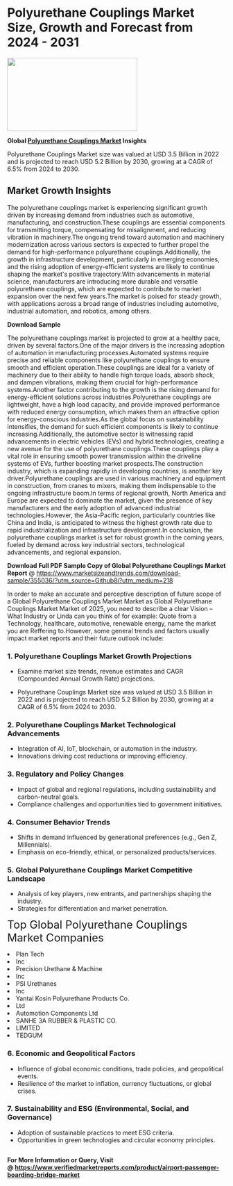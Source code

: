 <H1>Polyurethane Couplings Market Size, Growth and Forecast from 2024 - 2031</H1><img class="aligncenter size-medium wp-image-584254" src="https://thirdeyenews.in/wp-content/uploads/2024/09/Global-Market-Research-300x168.jpeg" alt="" width="300" height="168" /><p><strong>Global&nbsp;<a href="https://www.marketsizeandtrends.com/download-sample/355036/?utm_source=Github8j?utm_medium=218">Polyurethane Couplings Market</a> Insights</strong></p><p>Polyurethane Couplings Market size was valued at USD 3.5 Billion in 2022 and is projected to reach USD 5.2 Billion by 2030, growing at a CAGR of 6.5% from 2024 to 2030.</p><p><h2>Market Growth Insights</h2> <p>The polyurethane couplings market is experiencing significant growth driven by increasing demand from industries such as automotive, manufacturing, and construction.These couplings are essential components for transmitting torque, compensating for misalignment, and reducing vibration in machinery.The ongoing trend toward automation and machinery modernization across various sectors is expected to further propel the demand for high-performance polyurethane couplings.Additionally, the growth in infrastructure development, particularly in emerging economies, and the rising adoption of energy-efficient systems are likely to continue shaping the market's positive trajectory.With advancements in material science, manufacturers are introducing more durable and versatile polyurethane couplings, which are expected to contribute to market expansion over the next few years.The market is poised for steady growth, with applications across a broad range of industries including automotive, industrial automation, and robotics, among others.</p> <p><strong>Download Sample</strong></p> <p>The polyurethane couplings market is projected to grow at a healthy pace, driven by several factors.One of the major drivers is the increasing adoption of automation in manufacturing processes.Automated systems require precise and reliable components like polyurethane couplings to ensure smooth and efficient operation.These couplings are ideal for a variety of machinery due to their ability to handle high torque loads, absorb shock, and dampen vibrations, making them crucial for high-performance systems.Another factor contributing to the growth is the rising demand for energy-efficient solutions across industries.Polyurethane couplings are lightweight, have a high load capacity, and provide improved performance with reduced energy consumption, which makes them an attractive option for energy-conscious industries.As the global focus on sustainability intensifies, the demand for such efficient components is likely to continue increasing.Additionally, the automotive sector is witnessing rapid advancements in electric vehicles (EVs) and hybrid technologies, creating a new avenue for the use of polyurethane couplings.These couplings play a vital role in ensuring smooth power transmission within the driveline systems of EVs, further boosting market prospects.The construction industry, which is expanding rapidly in developing countries, is another key driver.Polyurethane couplings are used in various machinery and equipment in construction, from cranes to mixers, making them indispensable to the ongoing infrastructure boom.In terms of regional growth, North America and Europe are expected to dominate the market, given the presence of key manufacturers and the early adoption of advanced industrial technologies.However, the Asia-Pacific region, particularly countries like China and India, is anticipated to witness the highest growth rate due to rapid industrialization and infrastructure development.In conclusion, the polyurethane couplings market is set for robust growth in the coming years, fueled by demand across key industrial sectors, technological advancements, and regional expansion.<p><span class=""><strong>Download Full PDF Sample Copy of Global Polyurethane Couplings Market Report</strong> @ <a href="https://www.marketsizeandtrends.com/download-sample/355036/?utm_source=Github8j?utm_medium=218" target="_blank">https://www.marketsizeandtrends.com/download-sample/355036/?utm_source=Github8j?utm_medium=218</a></span></p><p>In order to make an accurate and perceptive description of future scope of a Global&nbsp;Polyurethane Couplings Market Market as Global&nbsp;Polyurethane Couplings Market Market of 2025, you need to describe a clear Vision &ndash; What Industry or Linda can you think of for example: Quote from a Technology, healthcare, automotive, renewable energy, name the market you are Reffering to.However, some general trends and factors usually impact market reports and their future outlook include:</p><h3>1.&nbsp;<strong>Polyurethane Couplings Market Growth Projections</strong></h3><ul><li>Examine market size trends, revenue estimates and CAGR (Compounded Annual Growth Rate) projections.</li><li><p>Polyurethane Couplings Market size was valued at USD 3.5 Billion in 2022 and is projected to reach USD 5.2 Billion by 2030, growing at a CAGR of 6.5% from 2024 to 2030.</p></li></ul><h3>2.&nbsp;<strong>Polyurethane Couplings Market Technological Advancements</strong></h3><ul><li>Integration of AI, IoT, blockchain, or automation in the industry.</li><li>Innovations driving cost reductions or improving efficiency.</li></ul><h3>3.&nbsp;<strong>Regulatory and Policy Changes</strong></h3><ul><li>Impact of global and regional regulations, including sustainability and carbon-neutral goals.</li><li>Compliance challenges and opportunities tied to government initiatives.</li></ul><h3>4.&nbsp;<strong>Consumer Behavior Trends</strong></h3><ul><li>Shifts in demand influenced by generational preferences (e.g., Gen Z, Millennials).</li><li>Emphasis on eco-friendly, ethical, or personalized products/services.</li></ul><h3>5.&nbsp;<strong>Global Polyurethane Couplings Market Competitive Landscape</strong></h3><ul><li>Analysis of key players, new entrants, and partnerships shaping the industry.</li><li>Strategies for differentiation and market penetration.</li></ul><p data-pm-slice="1 1 []"><span style="color: inherit; font-family: inherit; font-size: 25px;">Top Global Polyurethane Couplings Market Companies</span></p><div class="" data-test-id=""><p><li>Plan Tech</li><li> Inc</li><li> Precision Urethane & Machine</li><li> Inc</li><li> PSI Urethanes</li><li> Inc</li><li> Yantai Kosin Polyurethane Products Co.</li><li>Ltd</li><li> Automotion Components Ltd</li><li> SANHE 3A RUBBER & PLASTIC CO.</li><li> LIMITED</li><li> TEDGUM</li></p></div><h3>6.&nbsp;<strong>Economic and Geopolitical Factors</strong></h3><ul><li>Influence of global economic conditions, trade policies, and geopolitical events.</li><li>Resilience of the market to inflation, currency fluctuations, or global crises.</li></ul><h3>7.&nbsp;<strong>Sustainability and ESG (Environmental, Social, and Governance)</strong></h3><ul><li>Adoption of sustainable practices to meet ESG criteria.</li><li>Opportunities in green technologies and circular economy principles.</li></ul><h2><strong style="font-size: 14px;">For More Information or Query, Visit @&nbsp;</strong><a style="background-color: #ffffff; font-size: 14px;" href="https://www.marketsizeandtrends.com/report/polyurethane-couplings-market/" target="_blank">https://www.verifiedmarketreports.com/product/airport-passenger-boarding-bridge-market</a></h2>